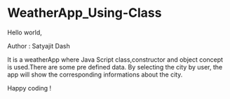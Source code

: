 # WeatherApp_Using-Class
Hello world,

Author : Satyajit Dash

It is a weatherApp where Java Script class,constructor and object concept is used.There are some pre defined data. By selecting the city by user, the app will show the corresponding informations about the city.

Happy coding !
